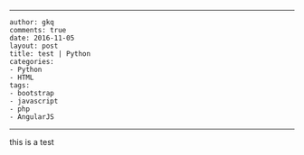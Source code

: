   ---
    author: gkq
    comments: true
    date: 2016-11-05
    layout: post
    title: test | Python
    categories:
    - Python
    - HTML
    tags:
    - bootstrap
    - javascript
    - php
    - AngularJS
 ---
this is a test